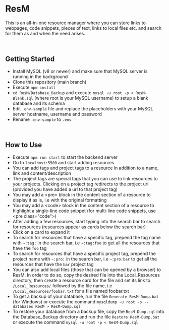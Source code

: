 # ResM
This is an all-in-one resource manager where you can store links to webpages, code snippets, pieces of text, links to local files etc. and search for them as and when the need arises.

<br>

## Getting Started
* Install MySQL (v8 or newer) and make sure that MySQL server is running in the background 
* Clone this repository (main branch)
* Execute `npm install`
* `cd ResM/Database_Backup` and execute `mysql -u root -p < ResM-Blank.sql` (where root is your MySQL username) to setup a blank database and its schema
* Edit `.env-sample` file and replace the placeholders with your MySQL server hostname, username and password
* Rename `.env-sample` to `.env`

<br>

## How to Use
* Execute `npm run start` to start the backend server
* Go to `localhost:5500` and start adding resources
* You can add tags and project tags to a resource in addition to a name, link and content/description
* The project tags are special tags that you can use to link resources to your projects. Clicking on a project tag redirects to the project url (provided you have added a url to that project tag)
* You may add a &lt;pre> block in the content section of a resource to display it as is, i.e with the original formatting
* You may add a &lt;code> block in the content section of a resource to highlight a single-line code snippet (for multi-line code snippets, use &lt;pre class="code">)
* After adding a few resources, start typing into the search bar to search for resources (resources appear as cards below the search bar)
* Click on a card to expand it
* To search for resources that have a specific tag, prepend the tag name with `~:tag:` in the search bar, i.e `~:tag:foo` to get all the resources that have the `foo` tag
* To search for resources that have a specific project tag, prepend the project name with `~:pro:` in the search bar, i.e `~:pro:bar` to get all the resources that have the `bar` project tag
* You can also add local files (those that can be opened by a browser) to ResM. In order to do so, copy the desired file into the Local_Resources directory, then create a resource card for the file and set its link to `/Local_Resources/` followed by the file name, i.e `/Local_Resources/foobar.txt` for a file named foobar.txt
* To get a backup of your database, run the file `Generate ResM-Dump.bat` (for Windows) or execute the command `mysqldump -u root -p --databases ResM > ResM-Dump.sql`
* To restore your database from a backup file, copy the `ResM-Dump.sql` into the Database_Backup directory and run the file `Restore ResM-Dump.bat` or execute the command `mysql -u root -p < ResM-Dump.sql`
